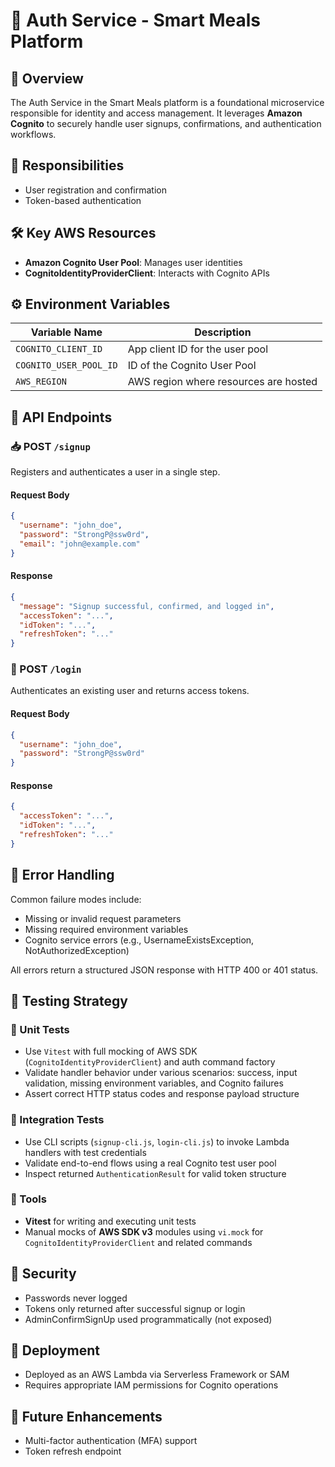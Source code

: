 # 🔐 Auth Service - Smart Meals Platform

## 🧭 Overview

The Auth Service in the Smart Meals platform is a foundational microservice responsible for identity and access management. It leverages **Amazon Cognito** to securely handle user signups, confirmations, and authentication workflows.

## 📌 Responsibilities

- User registration and confirmation
- Token-based authentication

## 🛠️ Key AWS Resources

- **Amazon Cognito User Pool**: Manages user identities
- **CognitoIdentityProviderClient**: Interacts with Cognito APIs

## ⚙️ Environment Variables

| Variable Name          | Description                           |
| ---------------------- | ------------------------------------- |
| `COGNITO_CLIENT_ID`    | App client ID for the user pool       |
| `COGNITO_USER_POOL_ID` | ID of the Cognito User Pool           |
| `AWS_REGION`           | AWS region where resources are hosted |

## 📡 API Endpoints

### 📥 POST `/signup`

Registers and authenticates a user in a single step.

#### Request Body

```json
{
  "username": "john_doe",
  "password": "StrongP@ssw0rd",
  "email": "john@example.com"
}
```

#### Response

```json
{
  "message": "Signup successful, confirmed, and logged in",
  "accessToken": "...",
  "idToken": "...",
  "refreshToken": "..."
}
```

### 🔑 POST `/login`

Authenticates an existing user and returns access tokens.

#### Request Body

```json
{
  "username": "john_doe",
  "password": "StrongP@ssw0rd"
}
```

#### Response

```json
{
  "accessToken": "...",
  "idToken": "...",
  "refreshToken": "..."
}
```

## 🧨 Error Handling

Common failure modes include:

- Missing or invalid request parameters
- Missing required environment variables
- Cognito service errors (e.g., UsernameExistsException, NotAuthorizedException)

All errors return a structured JSON response with HTTP 400 or 401 status.

## 🧪 Testing Strategy

### 🧱 Unit Tests

- Use `Vitest` with full mocking of AWS SDK (`CognitoIdentityProviderClient`) and auth command factory
- Validate handler behavior under various scenarios: success, input validation, missing environment variables, and Cognito failures
- Assert correct HTTP status codes and response payload structure

### 🔗 Integration Tests

- Use CLI scripts (`signup-cli.js`, `login-cli.js`) to invoke Lambda handlers with test credentials
- Validate end-to-end flows using a real Cognito test user pool
- Inspect returned `AuthenticationResult` for valid token structure

### 🧰 Tools

- **Vitest** for writing and executing unit tests
- Manual mocks of **AWS SDK v3** modules using `vi.mock` for `CognitoIdentityProviderClient` and related commands

## 🔐 Security

- Passwords never logged
- Tokens only returned after successful signup or login
- AdminConfirmSignUp used programmatically (not exposed)

## 🚀 Deployment

- Deployed as an AWS Lambda via Serverless Framework or SAM
- Requires appropriate IAM permissions for Cognito operations

## 🔮 Future Enhancements

- Multi-factor authentication (MFA) support
- Token refresh endpoint

